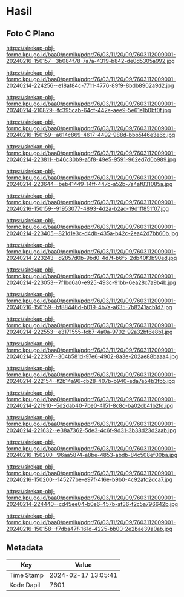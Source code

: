 # Hasil

## Foto C Plano

https://sirekap-obj-formc.kpu.go.id/baa0/pemilu/pdpr/76/03/11/20/09/7603112009001-20240216-150157--3b084f78-7a7a-4319-b842-de0d5305a992.jpg

https://sirekap-obj-formc.kpu.go.id/baa0/pemilu/pdpr/76/03/11/20/09/7603112009001-20240214-224256--e18af84c-7711-4776-89f9-8bdb8902a9d2.jpg

https://sirekap-obj-formc.kpu.go.id/baa0/pemilu/pdpr/76/03/11/20/09/7603112009001-20240214-210829--fc395cab-64cf-442e-aee9-5e61e1b0bf0f.jpg

https://sirekap-obj-formc.kpu.go.id/baa0/pemilu/pdpr/76/03/11/20/09/7603112009001-20240216-150159--a614c869-4617-4492-988d-bbb5f46e3e6c.jpg

https://sirekap-obj-formc.kpu.go.id/baa0/pemilu/pdpr/76/03/11/20/09/7603112009001-20240214-223811--b46c30b9-a5f8-49e5-9591-962ed7d0b989.jpg

https://sirekap-obj-formc.kpu.go.id/baa0/pemilu/pdpr/76/03/11/20/09/7603112009001-20240214-223644--beb41449-14ff-447c-a52b-7a4af831085a.jpg

https://sirekap-obj-formc.kpu.go.id/baa0/pemilu/pdpr/76/03/11/20/09/7603112009001-20240216-150159--91953077-4893-4d2a-b2ac-19d1ff851f07.jpg

https://sirekap-obj-formc.kpu.go.id/baa0/pemilu/pdpr/76/03/11/20/09/7603112009001-20240214-223405--821d1e3c-d4db-435a-b42c-2ea42d7bb60b.jpg

https://sirekap-obj-formc.kpu.go.id/baa0/pemilu/pdpr/76/03/11/20/09/7603112009001-20240214-223243--d2857d0b-9bd0-4d7f-b6f5-2db40f3b90ed.jpg

https://sirekap-obj-formc.kpu.go.id/baa0/pemilu/pdpr/76/03/11/20/09/7603112009001-20240214-223053--7f1bd6a0-e925-493c-91bb-6ea28c7a9b4b.jpg

https://sirekap-obj-formc.kpu.go.id/baa0/pemilu/pdpr/76/03/11/20/09/7603112009001-20240216-150159--bf88446d-b019-4b7a-a635-7b8241acb1d7.jpg

https://sirekap-obj-formc.kpu.go.id/baa0/pemilu/pdpr/76/03/11/20/09/7603112009001-20240214-222553--e3171555-fcb7-4a0a-9702-92a32bf6e8b1.jpg

https://sirekap-obj-formc.kpu.go.id/baa0/pemilu/pdpr/76/03/11/20/09/7603112009001-20240214-222337--304b581d-97e6-4902-8a3e-202ae88baaa4.jpg

https://sirekap-obj-formc.kpu.go.id/baa0/pemilu/pdpr/76/03/11/20/09/7603112009001-20240214-222154--f2b14a96-cb28-407b-b940-eda7e54b3fb5.jpg

https://sirekap-obj-formc.kpu.go.id/baa0/pemilu/pdpr/76/03/11/20/09/7603112009001-20240214-221910--5d2dab40-7be0-4151-8c8c-ba02cb41b2fd.jpg

https://sirekap-obj-formc.kpu.go.id/baa0/pemilu/pdpr/76/03/11/20/09/7603112009001-20240214-221632--e38a7362-5de3-4c6f-9d31-3b38d23d2aab.jpg

https://sirekap-obj-formc.kpu.go.id/baa0/pemilu/pdpr/76/03/11/20/09/7603112009001-20240216-150200--96aa5874-a8be-4853-abdb-84c508ef00ba.jpg

https://sirekap-obj-formc.kpu.go.id/baa0/pemilu/pdpr/76/03/11/20/09/7603112009001-20240216-150200--145277be-e97f-416e-b9b0-4c92afc2dca7.jpg

https://sirekap-obj-formc.kpu.go.id/baa0/pemilu/pdpr/76/03/11/20/09/7603112009001-20240214-224440--cd45ee04-b0e6-457b-af36-f2c5a796642b.jpg

https://sirekap-obj-formc.kpu.go.id/baa0/pemilu/pdpr/76/03/11/20/09/7603112009001-20240216-150158--f7dba47f-161d-4225-bb00-2e2bae39a0ab.jpg


## Metadata

| Key        | Value               |
| ---------- | ------------------- |
| Time Stamp | 2024-02-17 13:05:41 |
| Kode Dapil | 7601                |



